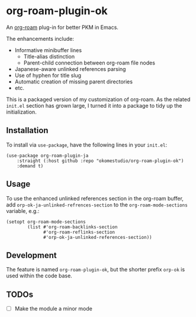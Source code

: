 # org-roam-plugin-ok

An [org-roam](https://github.com/org-roam/org-roam) plug-in for better
PKM in Emacs.

The enhancements include:

- Informative minibuffer lines
  - Title-alias distinction
  - Parent-child connection between org-roam file nodes
- Japanese-aware unlinked references parsing
- Use of hyphen for title slug
- Automatic creation of missing parent directories
- etc.

This is a packaged version of my customization of org-roam. As the
related `init.el` section has grown large, I turned it into a package
to tidy up the initialization.

## Installation

To install via `use-package`, have the following lines in your `init.el`:

``` emacs-lisp
(use-package org-roam-plugin-ja
    :straight (:host github :repo "okomestudio/org-roam-plugin-ok")
    :demand t)
```

## Usage

To use the enhanced unlinked references section in the org-roam
buffer, add `orp-ok-ja-unlinked-refrences-section` to the
`org-roam-mode-sections` variable, e.g.:

``` emacs-lisp
(setopt org-roam-mode-sections
        (list #'org-roam-backlinks-section
              #'org-roam-reflinks-section
              #'orp-ok-ja-unlinked-references-section))
```

## Development

The feature is named `org-roam-plugin-ok`, but the shorter prefix
`orp-ok` is used within the code base.

## TODOs

- [ ] Make the module a minor mode
